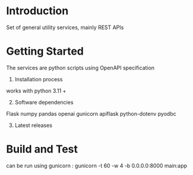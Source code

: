 # Introduction 
Set of general utility services, mainly REST APIs

# Getting Started
The services are python scripts using OpenAPI specification

1.	Installation process

works with python 3.11 +

2.	Software dependencies

Flask numpy pandas openai gunicorn apiflask python-dotenv pyodbc

3.	Latest releases

# Build and Test

can be run using gunicorn :
gunicorn -t 60 -w 4 -b 0.0.0.0:8000 main:app
